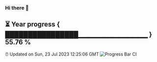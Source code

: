 ### Hi there 👋
⏳ Year progress { ████████████████▁▁▁▁▁▁▁▁▁▁▁▁▁▁ } 55.76 %
---
⏰ Updated on Sun, 23 Jul 2023 12:25:06 GMT
![Progress Bar CI](https://github.com/liununu/liununu/workflows/Progress%20Bar%20CI/badge.svg)
